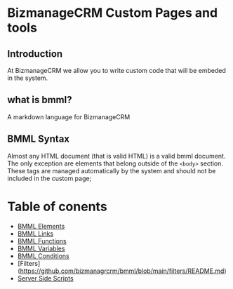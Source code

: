 # BizmanageCRM Custom Pages and tools

## Introduction

At BizmanageCRM we allow you to write custom code that will be embeded in the system. 

## what is bmml?
A markdown language for BizmanageCRM



## BMML Syntax

Almost any HTML document (that is valid HTML) is a valid bmml document. The only exception are elements that belong outside of the `<body>` section. These tags are managed automatically by the system and should not be included in the custom page;


# Table of conents

- [BMML Elements](https://github.com/bizmanagrcrm/bmml/blob/main/elements/README.md)
- [BMML Links](https://github.com/bizmanagrcrm/bmml/blob/main/urls/README.md)
- [BMML Functions](https://github.com/bizmanagrcrm/bmml/blob/main/functions/README.md)
- [BMML Variables](https://github.com/bizmanagrcrm/bmml/blob/main/variables/README.md)
- [BMML Conditions](https://github.com/bizmanagrcrm/bmml/blob/main/conditions/README.md)
- [Filters] (https://github.com/bizmanagrcrm/bmml/blob/main/filters/README.md)
- [Server Side Scripts](https://github.com/bizmanagrcrm/bmml/blob/main/server-side-scripts/README.md)
